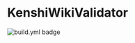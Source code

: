 # KenshiWikiValidator
![build.yml badge](https://github.com/adwitkow/KenshiWikiValidator/actions/workflows/build.yml/badge.svg)
